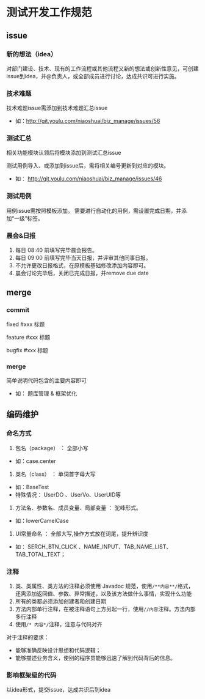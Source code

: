 # 测试开发工作规范

## issue

### 新的想法（idea）

对部门建设、技术、现有的工作流程或其他流程又新的想法或创新性意见，可创建issue到idea，并@负责人，或全部成员进行讨论，达成共识可进行实施。

### 技术难题

技术难题issue需添加到技术难题汇总issue 

* 如：http://git.youlu.com/niaoshuai/biz_manage/issues/56   

### 测试汇总

相关功能模块认领后将模块添加到测试汇总issue

测试用例导入、或添加到issue后，需将相关编号更新到对应的模块。

* 如： http://git.youlu.com/niaoshuai/biz_manage/issues/46  

### 测试用例

用例issue需按照模板添加。
需要进行自动化的用例，需设置完成日期，并添加“一级”标签。
 
### 晨会&日报

1. 每日 08:40 前填写完毕晨会报告。
1. 每日 09:00 前填写完毕当天日报，并评审其他同事日报。
1. 不允许更改日报格式，在原模板基础修改添加内容即可。
1. 晨会讨论完毕后，关闭已完成日报，并remove due date

## merge

### commit

 fixed #xxx 标题

 feature #xxx 标题

 bugfix #xxx 标题

### merge 

简单说明代码包含的主要内容即可

* 如： 题库管理 & 框架优化   

## 编码维护

### 命名方式

1. 包名（package） ： 全部小写 
 * 如：case.center 
1. 类名（class） ： 单词首字母大写 
 * 如：BaseTest 
 * 特殊情况： UserDO 、UserVo、UserUID等 
1. 方法名、参数名、成员变量、局部变量 ： 驼峰形式。
 * 如：lowerCamelCase 
1. UI常量命名 ： 全部大写,操作方式放在词尾，提升辨识度
 * 如： SERCH_BTN_CLICK 、NAME_INPUT、TAB_NAME_LIST、TAB_TOTAL_TEXT；

### 注释

1. 类、类属性、类方法的注释必须使用 Javadoc 规范，使用`/**内容**/`格式，还需添加返回值、参数、异常描述，以及该方法做什么事情，实现什么功能
1. 所有的类都必须添加创建者和创建日期
1. 方法内部单行注释，在被注释语句上方另起一行，使用`//内容`注释。方法内部多行注释
1. 使用`/* 内容*/`注释，注意与代码对齐

对于注释的要求：
* 能够准确反映设计思想和代码逻辑；
* 能够描述业务含义，使别的程序员能够迅速了解到代码背后的信息。

### 影响框架级的代码
 以idea形式，提交issue，达成共识后到idea
